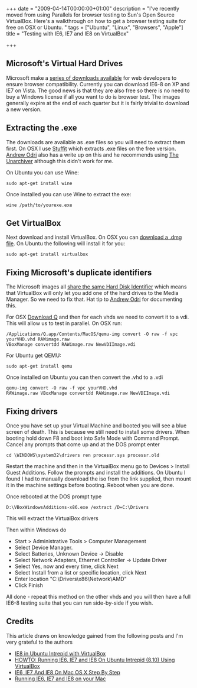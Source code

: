+++
date = "2009-04-14T00:00:00+01:00"
description = "I've recently moved from using Parallels for browser testing to Sun's Open Source VirtualBox. Here's a walkthrough on how to get a browser testing suite for free on OSX or Ubuntu. "
tags = ["Ubuntu", "Linux", "Browsers", "Apple"]
title = "Testing with IE6, IE7 and IE8 on VirtualBox"

+++

## Microsoft's Virtual Hard Drives

Microsoft make a [series of downloads available][1] for web developers to ensure browser compatibility. Currently you can download IE6-8 on XP and IE7 on Vista. The good news is that they are also free so there is no need to buy a Windows license if all you want to do is browser test. The images generally expire at the end of each quarter but it is fairly trivial to download a new version. 

## Extracting the .exe

The downloads are available as .exe files so you will need to extract them first. On OSX I use [Stuffit][2] which extracts .exe files on the free version. [Andrew Odri][3] also has a write up on this and he recommends using [The Unarchiver][4] although this didn't work for me.

On Ubuntu you can use Wine: 

    sudo apt-get install wine 

Once installed you can use Wine to extract the exe: 

    wine /path/to/yourexe.exe 

## Get VirtualBox

Next download and install VirtualBox. On OSX you can [download a .dmg file][5]. On Ubuntu the following will install it for you: 

    sudo apt-get install virtualbox 

## Fixing Microsoft's duplicate identifiers

The Microsoft images all [share the same Hard Disk Identifier][6] which means that VirtualBox will only let you add one of the hard drives to the Media Manager. So we need to fix that. Hat tip to [Andrew Odri][3] for documenting this.

For OSX [Download Q][7] and then for each vhds we need to convert it to a vdi. This will allow us to test in parallel. On OSX run: 

    /Applications/Q.app/Contents/MacOS/qemu-img convert -O raw -f vpc yourVHD.vhd RAWimage.raw 
    VBoxManage convertdd RAWimage.raw NewVDIImage.vdi 

For Ubuntu get QEMU: 

    sudo apt-get install qemu

Once installed on Ubuntu you can then convert the .vhd to a .vdi 

    qemu-img convert -O raw -f vpc yourVHD.vhd 
    RAWimage.raw VBoxManage convertdd RAWimage.raw NewVDIImage.vdi 

## Fixing drivers

Once you have set up your Virtual Machine and booted you will see a blue screen of death. This is because we still need to install some drivers. When booting hold down F8 and boot into Safe Mode with Command Prompt. Cancel any prompts that come up and at the DOS prompt enter 

    cd \WINDOWS\system32\drivers ren processr.sys processr.old

Restart the machine and then in the VirtualBox menu go to Devices > Install Guest Additions. Follow the prompts and install the additions. On Ubuntu I found I had to manually download the iso from the link supplied, then mount it in the machine settings before booting. Reboot when you are done. 

Once rebooted at the DOS prompt type 

    D:\VBoxWindowsAdditions-x86.exe /extract /D=C:\Drivers

This will extract the VirtualBox drivers

Then within Windows do

*   Start > Administrative Tools > Computer Management
*   Select Device Manager.
*   Select Batteries, Unknown Device -> Disable
*   Select Network Adapters, Ethernet Controller -> Update Driver
*   Select Yes, now and every time, click Next
*   Select Install from a list or specific location, click Next
*   Enter location "C:\Drivers\x86\Network\AMD"
*   Click Finish

All done - repeat this method on the other vhds and you will then have a full IE6-8 testing suite that you can run side-by-side if you wish.

## Credits

This article draws on knowledge gained from the following posts and I'm very grateful to the authors

*   [IE8 in Ubuntu Intrepid with VirtualBox][8]
*   [HOWTO: Running IE6, IE7 and IE8 On Ubuntu Intrepid (8.10) Using VirtualBox][9]
*   [IE6, IE7 And IE8 On Mac OS X Step By Step][3]
*   [Running IE6, IE7 and IE8 on your Mac][10]

 [1]: http://www.microsoft.com/downloads/details.aspx?FamilyId=21EABB90-958F-4B64-B5F1-73D0A413C8EF&displaylang=en
 [2]: http://my.smithmicro.com/mac/stuffit/index.html
 [3]: http://blog.affirmix.com/2009/04/01/ie6-ie7-and-ie8-on-mac-os-x-step-by-step/
 [4]: http://wakaba.c3.cx/s/apps/unarchiver.html
 [5]: http://www.virtualbox.org/wiki/Downloads
 [6]: http://forums.virtualbox.org/viewtopic.php?f=7&t=14976
 [7]: http://www.kju-app.org/
 [8]: http://primeval-soup.blogspot.com/2009/02/ie8-in-ubuntu-intrepid-with-virtual-box.html
 [9]: http://zytzagoo.net/blog/2009/03/20/howto-running-ie6-ie7-and-ie8-on-ubuntu-intrepid-810-using-virtualbox/
 [10]: http://blog.mozmonkey.com/2008/vpc-ie6-ie7-ie8-on-mac-os-x/
